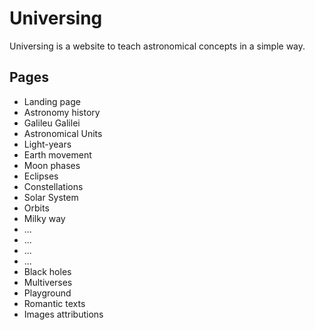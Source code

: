 
# Universing

Universing is a website to teach astronomical concepts in a simple way.

## Pages

- Landing page
- Astronomy history
- Galileu Galilei
- Astronomical Units
- Light-years
- Earth movement
- Moon phases
- Eclipses
- Constellations
- Solar System
- Orbits
- Milky way
- ...
- ...
- ...
- ...
- Black holes
- Multiverses
- Playground
- Romantic texts
- Images attributions
